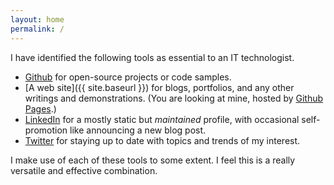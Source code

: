 ```yaml
---
layout: home
permalink: /
---
```


<!--
Please check out <a href="{{ site.baseurl }}/blog">my blog posts</a>
or a few <a href="{{ site.baseurl }}/projects">projects</a>.

<br>
-->

I have identified the following tools as essential to an IT technologist.

- [Github](https://github.com/zpz) for open-source projects or code samples.
- [A web site]({{ site.baseurl }}) for blogs, portfolios, and any other writings and demonstrations.
  (You are looking at mine, hosted by [Github Pages](https://pages.github.com).)
- [LinkedIn](https://linkedin.com/in/zpz) for a mostly static but *maintained* profile,
with occasional self-promotion like announcing a new blog post.
- [Twitter](https://twitter.com/ZepuZhang) for staying up to date with topics and trends of my interest.

I make use of each of these tools to some extent.
I feel this is a really versatile and effective combination.
